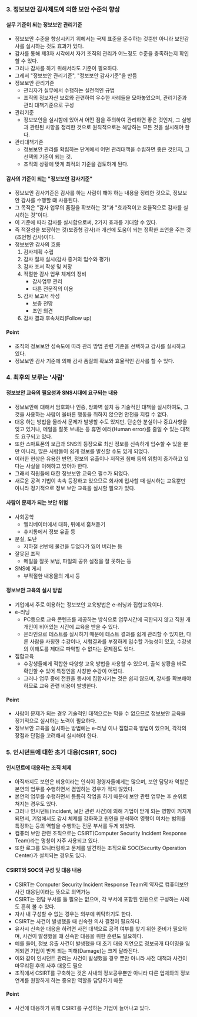 ### 3. 정보보안 감사제도에 의한 보안 수준의 향상

#### 실무 기준이 되는 정보보안 관리기준
- 정보보안 수준을 향상시키기 위헤서는 국제 표준을 준수하는 것뿐만 아니라 보안감사를 실시하는 것도 효과가 있다.
- 감사를 통해 제3자 시각에서 자기 조직의 관리가 어느정도 수준을 충족하는지 확인할 수 있다.
- 그러나 감사를 하기 위해서라도 기준이 필요하다.
- 그레서 "정보보안 관리기준", "정보보안 감사기준"을 만듬
- 정보보안 관리기준
  - 관리자가 실무에서 수행하는 실천적인 규범
  - 조직의 정보자산 보호와 관련하여 우수한 사례들을 모아놓았으며, 관리기준과 관리 대책기준으로 구성
- 관리기준
  - 정보보안을 실시함에 있어서 어떤 점을 주의하여 관리하면 좋은 것인지, 그 실행과 관련된 사항을 정리한 것으로 원칙적으로는 해당하는 모든 것을 실시해야 한다.
- 관리대책기준
  - 정보보안 관리를 확립하는 단계에서 어떤 관리대책을 수립하면 좋은 것인지, 그 선택의 기준이 되는 것.
  - 조직의 상황에 맞게 최적의 기준을 검토하게 된다.

#### 감사의 기준이 되는 "정보보안 감사기준"
- 정보보안 감사기준은 감사를 하는 사람이 해야 하는 내용을 정리한 것으로, 정보보안 감사를 수행할 떄 사용된다.
- 그 목적은 "감사 업무의 품질을 확보하는 것"과 "효과적이고 효율적으로 감사를 실시하는 것"이다.
- 이 기준에 따라 감사를 실시함으로써, 2가지 효과를 기대할 수 있다.
- 즉 적절성을 보장하는 것(보증형 감사)과 개선에 도움이 되는 정확한 조언을 주는 것(조언형 감사)이다.
- 정보보안 감사의 흐름
  1. 감사계획 수립
  2. 감사 절차 실시(감사 증거의 입수와 평가)
  3. 감사 조서 작성 및 저장
  4. 적절한 감사 업무 체제의 정비
      - 감사업무 관리
      - 다른 전문직의 이용
  5. 감사 보고서 작성
      - 보증 전망
      - 조언 의견
  6. 감사 결과 후속처리(Follow up)

#### Point
- 조직의 정보보안 성숙도에 따라 관리 방법 관련 기준을 선택하고 감사를 실시하고 있다.
- 정보보안 감사 기준에 의해 감사 품질의 확보와 효율적인 감사를 할 수 있다.

### 4. 최후의 보루는 '사람'

#### 정보보안 교육의 필요성과 SNS시대에 요구되는 내용
- 정보보안에 대해서 암호화나 인증, 방화벽 설치 등 기술적인 대책을 실시하여도, 그것을 사용하는 사람이 올바른 행동을 취하지 않으면 안전을 지킬 수 없다.
- 대응 하는 방법을 몰라서 문제가 발생할 수도 있지만, 단순한 분실이나 중요사항을 잊고 있거나, 메일을 잘못 보내는 등 휴먼 에러(Human error)를 줄일 수 있는 대책도 요구되고 있다.
- 또한 스마트폰의 보급과 SNS의 등장으로 최신 정보를 신속하게 입수할 수 있을 뿐만 아니라, 많은 사람들이 쉽게 정보를 발신할 수도 있게 되었다.
- 이러한 현상은 유용한 반면, 정보의 유출이나 저작권 침해 등의 위험이 증가하고 있다는 사실을 이해하고 있어야 한다.
- 그래서 직원들에 대한 정보보안 교육으 필수가 되었다.
- 새로운 공격 기법이 속속 등장하고 있으므로 회사에 입사할 때 실시하는 교육뿐만 아니라 정기적으로 정보 보안 교육을 실시할 필요가 있다.

#### 사람이 문제가 되는 보안 위험
- 사회공학
  - 엘리베이터에서 대화, 뒤에서 훔쳐듣기
  - 휴지통에서 정보 유출 등
- 분실, 도난
  - 지하철 선반에 물건을 두었다가 잃어 버리는 등
- 잘못된 조작
  - 메일을 잘못 보냄, 파일의 공유 설정을 잘 못하는 등
- SNS에 게시
  - 부적절한 내용물의 게시 등

#### 정보보안 교육의 실시 방법
- 기업에서 주로 이용하는 정보보안 교육방법은 e-러닝과 집합교육이다.
- e-러닝
  - PC등으로 교육 콘텐츠를 제공하는 방식으로 업무시간에 국한되지 않고 직원 개개인이 비어있는 시간에 교육을 받을 수 있다.
  - 온라인으로 테스트를 실시하기 때문에 테스트 결과를 쉽게 관리할 수 있지만, 다른 사람을 사칭한 수강이나, 시험결과를 부정하게 입수할 가능성이 있고, 수강생의 이해도를 제대로 파악할 수 없다는 문제점도 있다.
- 집합교육
  - 수강생들에게 적합한 다양항 교육 방법을 사용할 수 있으며, 출석 상황을 바로 확인할 수 있어 특정인을 사칭한 수강이 어렵다.
  - 그러나 업무 중에 전원을 동시에 집합시키는 것은 쉽지 않으며, 강사를 확보해야 하므로 교육 관련 비용이 발생한다.

#### Point
- 사람이 문제가 되는 경우 기술적인 대책으로는 막을 수 없으므로 정보보안 교육을 정기적으로 실시하는 노력이 필요하다.
- 정보보안 교육을 실시하는 방법에는 e-러닝 이나 집합교육 방법이 있으며, 각각의 장점과 단점을 고려해서 실시해야 한다.

### 5. 인시던트에 대한 초기 대응(CSIRT, SOC)

#### 인시던트에 대응하는 조직 체제
- 아직까지도 보안은 비용이라는 인식이 경영자들에게는 많으며, 보안 담당자 역할은 본연의 업무를 수행하면서 겸임하는 경우가 적지 않았다.
- 본연의 업무를 수행하면서 틈틈히 작업을 하기 때문에 보안 관련 업무는 후 순위로 쳐지는 경우도 있다.
- 그러나 인시던트(Incident, 보안 관련 사건)에 의해 기업이 받게 되는 영향이 커지게 되면서, 기업에서도 감시 체제를 강화하고 원인을 분석하여 영향이 미치는 범위를 특정하는 등의 역할을 수행하는 전문 부서를 두게 되었다.
- 컴퓨터 보안 관련 조직으로는 CSIRT(Computer Security Incident Response Team)라는 명칭이 자주 사용되고 있다.
- 또한 로그를 모니터링하고 문제를 발견하는 조직으로 SOC(Security Operation Center)가 설치되는 경우도 있다.

#### CSIRT와 SOC의 구성 및 대응 내용
- CSIRT는 Computer Security Incident Response Team의 약자로 컴퓨터보안사건 대응팀이라는 뜻으로 의역가능
- CSIRT는 전담 부서를 둘 필요는 없으며, 각 부서에 포함된 인원으로 구성하는 사례도 흔히 볼 수 있다.
- 자사 내 구성할 수 없는 경우는 외부에 위탁하기도 한다.
- CSIRT는 사건이 발생했을 때 신속한 의사 결정이 필요하다.
- 유사시 신속한 대응을 하려면 사전 대책으로 공격 여부를 찾기 위한 준비가 필요하며, 사건이 발생했을 떄 신속한 대응을 위한 훈련도 필요하다.
- 예를 들어, 정보 유출 사건이 발생했을 때 초기 대응 지연으로 정보공개 타이밍을 잃게되면 기업이 받게 되는 피해(Damage)는 크게 달라진다.
- 이와 같이 인시던트 관리는 사건이 발생했을 경우 뿐만 아니라 사전 대책과 사건이 마무리된 후의 사후 대응도 필요
- 조직에서 CSIRT를 구축하는 것은 사내의 정보공유뿐만 아니라 다른 업체와의 정보연계를 원할하게 하는 중요한 역할을 담당하기 때문

#### Point
- 사건에 대응하기 위해 CSIRT를 구성하는 기업이 늘어나고 있다.